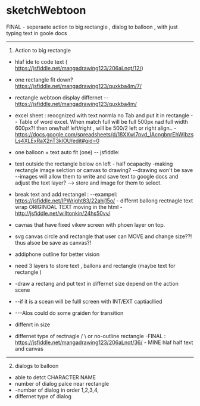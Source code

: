 # sketchWebtoon

FINAL - seperaete action to big rectangle , dialog to balloon , with just typing text in goole docs
*********************************************************
1. Action to big rectangle
- hlaf ide to  code text ( https://jsfiddle.net/mangadrawing123/206aLnqt/12/)
- one rectangle fit down? https://jsfiddle.net/mangadrawing123/quxkba4m/7/
- rectangle webtoon display differnet  -- https://jsfiddle.net/mangadrawing123/quxkba4m/
- excel sheet : reocgnized with text normla no Tab and put it in rectangle -- Table of word excel. When match full will be full 500px nad full width 600px?! then one/half left/right , will be 500/2 left or right align.. - https://docs.google.com/spreadsheets/d/18XXwl7pvd_IAcngbnrEhWIbzsLs4XLExRaX2nT3klOU/edit#gid=0
- one balloon + text auto fit (one) -- jsfiddle: 

- text outside the rectangle below on left - half ocapacity
-making rectangle image selction or canvas to drawing?
--drawing won't be save
--images will allow them to write and save text to google docs and adjust the text layer? --> store and image for them to select.

- break text and add rectangel :
--exampel: 
https://jsfiddle.net/IPWright83/22ahj15o/ - differnt ballong rectnagle text wrap ORIGINOAL
TEXT moving in the html - http://jsfiddle.net/willtonkin/24hs50vv/
- cavnas that have fixed vikew screen with phoen layer on top.
- svg canvas circle and rectangle that user can MOVE and change size??! thus alsoe be save as canvas?!
- addiphone outline for better vision
- need 3 layers to store text , ballons and rectangle (maybe text for rectangle )
- -draw a rectang and put text in differnet size depend on the action scene
- --if it is a scean will be fulll screen with INT/EXT captiacllied
- ---Alos could do some graiden for transition
- diffenrt in size
- differnet type of rectnagle / \ or no-outline rectangle
-FINAL :
https://jsfiddle.net/mangadrawing123/206aLnqt/36/ - MINE hlaf half text and canvas
***********************************************************
2. dialogs to balloon
- able to detct CHARACTER NAME
- number of dialog palce near rectangle 
- -number of dialog in order 1,2,3,4,
- differnet type of dialog
